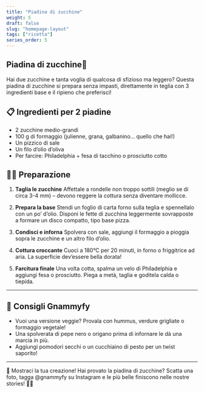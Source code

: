 ```yaml
---
title: "Piadina di zucchine"
weight: 5
draft: false
slug: "homepage-layout"
tags: ["ricetta"]
series_order: 5
---
```

## Piadina di zucchine🥒
Hai due zucchine e tanta voglia di qualcosa di sfizioso ma leggero? 
Questa piadina di zucchine si prepara senza impasti, direttamente in teglia con 3 ingredienti base e il ripieno che preferisci!

## 📋 Ingredienti per 2 piadine
- 2 zucchine medio-grandi
- 100 g di formaggio (julienne, grana, galbanino… quello che hai!)
- Un pizzico di sale
- Un filo d’olio d’oliva
- Per farcire: Philadelphia + fesa di tacchino o prosciutto cotto

## 👩‍🍳 Preparazione
1. **Taglia le zucchine**
Affettale a rondelle non troppo sottili (meglio se di circa 3-4 mm) – devono reggere la cottura senza diventare mollicce.

2. **Prepara la base**
Stendi un foglio di carta forno sulla teglia e spennellalo con un po’ d’olio. Disponi le fette di zucchina leggermente sovrapposte a formare un disco compatto, tipo base pizza.

3. **Condisci e inforna**
Spolvera con sale, aggiungi il formaggio a pioggia sopra le zucchine e un altro filo d’olio.

4. **Cottura croccante**
Cuoci a 180°C per 20 minuti, in forno o friggitrice ad aria. La superficie dev’essere bella dorata!

5. **Farcitura finale**
Una volta cotta, spalma un velo di Philadelphia e aggiungi fesa o prosciutto. Piega a metà, taglia e goditela calda o tiepida.

---

## 🍴 Consigli Gnammyfy
- Vuoi una versione veggie? Provala con hummus, verdure grigliate o formaggio vegetale!
- Una spolverata di pepe nero o origano prima di infornare le dà una marcia in più.
- Aggiungi pomodori secchi o un cucchiaino di pesto per un twist saporito!


---

📸 Mostraci la tua creazione!
Hai provato la piadina di zucchine? Scatta una foto, tagga @gnammyfy su Instagram e le più belle finiscono nelle nostre stories! 💚🥒